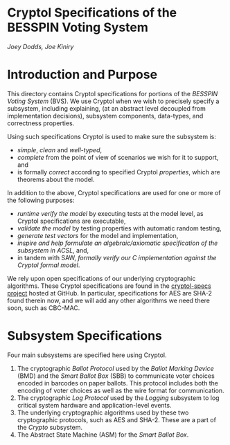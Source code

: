 # Cryptol Specifications of the BESSPIN Voting System

*Joey Dodds, Joe Kiniry*

# Introduction and Purpose

This directory contains Cryptol specifications for portions of the
*BESSPIN Voting System* (BVS). We use Cryptol when we wish to
precisely specify a subsystem, including explaining, (at an abstract
level decoupled from implementation decisions), subsystem components,
data-types, and correctness properties.

Using such specifications Cryptol is used to make sure the subsystem
is: 
 - _simple_, _clean_ and _well-typed_,
 - _complete_ from the point of view of scenarios we wish for it to
   support, and
 - is formally _correct_ according to specified Cryptol _properties_,
   which are theorems about the model.

In addition to the above, Cryptol specifications are used for one or
more of the following purposes:
 - _runtime verify the model_ by executing tests at the model
   level, as Cryptol specifications are executable,
 - _validate the model_ by testing properties with automatic random
   testing,
 - _generate test vectors_ for the model and implementation, 
 - _inspire and help formulate an algebraic/axiomatic specification of
   the subsystem in ACSL_, and,
 - in tandem with SAW, _formally verify our C implementation against
   the Cryptol formal model_.

We rely upon open specifications of our underlying cryptographic
algorithms. These Cryptol specifications are found in the
[cryptol-specs project](https://github.com/GaloisInc/cryptol-specs)
hosted at GitHub. In particular, specifications for AES are SHA-2
found therein now, and we will add any other algorithms we need there
soon, such as CBC-MAC.

# Subsystem Specifications

Four main subsystems are specified here using Cryptol.

1. The cryptographic *Ballot Protocol* used by the *Ballot Marking
   Device* (BMD) and the *Smart Ballot Box* (SBB) to communicate voter
   choices encoded in barcodes on paper ballots. This protocol
   includes both the encoding of voter choices as well as the wire
   format for communication.
2. The cryptographic *Log Protocol* used by the *Logging* subsystem to
   log critical system hardware and application-level events.
3. The underlying cryptographic algorithms used by these two
   cryptographic protocols, such as AES and SHA-2.  These are a part
   of the *Crypto* subsystem.
4. The Abstract State Machine (ASM) for the *Smart Ballot Box*.


